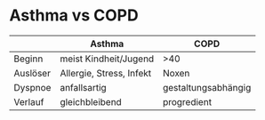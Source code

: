 # Asthma vs COPD
| &nbsp; | Asthma | COPD |
| --- | --- | --- |
| Beginn | meist Kindheit/Jugend | >40 |
| Auslöser | Allergie, Stress, Infekt | Noxen |
| Dyspnoe | anfallsartig | gestaltungsabhängig |
| Verlauf | gleichbleibend | progredient |
